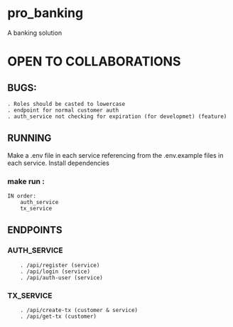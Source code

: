 # pro_banking

A banking solution

# OPEN TO COLLABORATIONS

## BUGS:
	. Roles should be casted to lowercase
	. endpoint for normal customer auth
	. auth_service not checking for expiration (for developmet) (feature)

## RUNNING
Make a .env file in each service referencing from the .env.example files in each service.
Install dependencies

### make run :

	IN order:
		auth_service
		tx_service


## ENDPOINTS
### AUTH_SERVICE
		. /api/register (service)
		. /api/login (service)
		. /api/auth-user (service)

### TX_SERVICE
		. /api/create-tx (customer & service)
		. /api/get-tx (customer)
